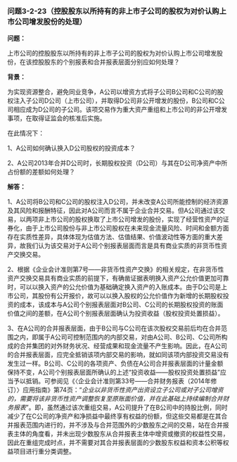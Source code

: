 ### 问题3-2-23（控股股东以所持有的非上市子公司的股权为对价认购上市公司增发股份的处理）

**问题：**

上市公司的控股股东以所持有的非上市子公司的股权为对价认购上市公司增发股份，在该控股股东的个别报表和合并报表层面分别应如何处理？

**背景：**

为实现资源整合，避免同业竞争，A公司以增资方式将子公司B公司和C公司的股权注入子公司D公司（上市公司），并取得D公司非公开增发的股份，B公司和C公司相应成为D公司的子公司。该项交易作为重大资产重组和上市公司的非公开增发事项，在取得证监会的核准后实施。

在此情况下：

1、A公司如何确认换入D公司股权的投资成本？

2、A公司2013年合并D公司时，长期股权投资（D公司）与其在D公司净资产中所占份额的差额如何处理？

**解答：**

1、A公司将B公司和C公司的股权注入D公司，并未改变A公司所能控制的经济资源及其风险和报酬特征，因此对A公司而言不属于企业合并交易。但A公司通过该交易，以两项非上市公司的股权换取了上市公司增发的股份，实现了经营性资产的证券化，由于上市公司股份与非上市公司股权在未来现金流量风险、时间和金额方面存在实质性差异，具体体现为估值方法、估值结果、价值波动性等方面的重大差异，故我们认为该交易对于A公司个别报表层面而言是具有商业实质的非货币性资产交换交易。

2、根据《企业会计准则第7号——非货币性资产交换》的相关规定，在非货币性资产交换交易具有商业实质的前提下，有确凿证据表明换入资产公允价值更加可靠时，可以以换入资产的公允价值为基础确定换入资产的入账成本。由于D公司是上市公司，其股份有公开报价，故可以以换入股权的公允价值作为新增的长期股权投资的成本，该成本与A公司个别报表层面对B公司、C公司的长期股权投资的账面价值之间的差额，在A公司个别报表层面确认为投资收益（股权投资处置损益）。

3、在A公司的合并报表层面，由于B公司与C公司在该次股权交易前后均在合并范围之内，即属于A公司可控制范围内的内部交易，对由A公司、B公司、C公司所构成的合并集团的对外财务状况、经营成果和现金流量不产生影响。因此，在A公司的合并报表层面，应完全抵销该项内部交易的影响，就如同该项内部投资交易没有发生过一样。B公司、C公司的各项资产、负债在A公司合并报表层面的计量金额保持不变，A公司个别报表层面所确认的上述“投资收益——股权投资处置损益”应当予以抵销。可参阅见《〈企业会计准则第33号——合并财务报表（2014年修订）〉应用指南》第74页：“*企业以非货币性资产出资设立子公司或对子公司增资的，需要将该非货币性资产调整恢复至原账面价值，并在此基础上持续编制合并财务报表*”。即，虽然通过该次重组交易，A公司提升了在B公司中的持股比例，同时减少了在C公司的净资产和净损益中最终享有权益的份额，但这些交易都是在其合并报表范围内进行的，并不涉及与合并范围外的少数股东之间的交易，站在合并报表主体的角度看，并未出现少数股东从合并报表主体中增资或撤资的权益性交易，因此在重组完成时点，并不需要对其合并报表层面的少数股东权益和资本公积等权益项目进行重分类调整。
